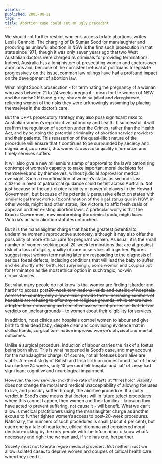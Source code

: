 ```yaml
---
assets: ~
published: 2005-08-11
tags: ~
title: Abortion case could set an ugly precedent
---
```

We should not further restrict women’s access to late abortions, writes
Leslie Cannold. The charging of Dr Suman Sood for manslaughter and
procuring an unlawful abortion in NSW is the first such prosecution in
that state since 1971, though it was only seven years ago that two West
Australian doctors were charged as criminals for providing terminations.
Indeed, Australia has a long history of prosecuting women and doctors
over abortions and, because of the consistent refusal of politicians to
legislate progressively on the issue, common law rulings have had a
profound impact on the development of abortion law.

What might Sood’s prosecution - for terminating the pregnancy of a woman
who was between 21 to 24 weeks pregnant - mean for the women of NSW and
the nation? If found guilty, she could be jailed and deregistered,
relieving women of the risks they were unknowingly assuming by placing
themselves in the doctor’s care.

But the DPP’s prosecutory strategy may also pose significant risks to
Australian women’s reproductive autonomy and health. If successful, it
will reaffirm the regulation of abortion under the Crimes, rather than
the Health Act, and by so doing the potential criminality of abortion
service providers and their patients. This reassertion of the
quasi-illicit nature of the procedure will ensure that it continues to
be surrounded by secrecy and stigma and, as a result, that women’s
access to quality information and timely services suffers.

It will also give a new millennium stamp of approval to the law’s
patronising contempt of women’s capacity to make important moral
decisions for themselves and by themselves, without judicial approval or
medical oversight. Such a reconfirmation of women’s status as
second-class citizens in need of patriarchal guidance could be felt
across Australia. Not just because of the anti-choice rabidity of
powerful players in the Howard Government, but because of its
potentially persuasive effect on states with similar legal frameworks.
Reconfirmation of the legal status quo in NSW, in other words, might
lead other states, like Victoria, to affix fresh seals of approval on
their existing abortion laws. A particular worry is that the Bracks
Government, now modernising the criminal code, might leave Victoria’s
archaic abortion statutes untouched.

But it is the manslaughter charge that has the greatest potential to
undermine women’s reproductive autonomy, although it may also offer the
possibility of more ethical care for pregnant women. As usual, it is the
small number of women seeking post–20-week terminations that are at
greatest risk of a loss of dignity, quality of care or services all
together. Figures suggest most women terminating later are responding to
the diagnosis of serious foetal defects, including conditions that will
lead the baby to suffer and die shortly after birth. Not surprisingly,
some women and couples opt for termination as the most ethical option in
such tragic, no-win circumstances.

But what many people do not know is that women are finding it harder and
harder to access post~~20-week terminations inside and outside of
hospitals. Across the country, only a few clinics provide them.
Increasing numbers of hospitals are refusing to offer any on religious
grounds, while others have adopted time-consuming and secretive
assessment processes that deliver verdicts~~ on unclear grounds - to
women about their eligibility for services.

In addition, most clinics and hospitals compel women to labour and give
birth to their dead baby, despite clear and convincing evidence that in
skilled hands, surgical termination improves women’s physical and mental
outcomes.

Unlike a surgical procedure, induction of labour carries the risk of a
foetus being born alive. This is what happened in Sood’s case, and may
account for the manslaughter charge. Of course, not all foetuses born
alive are viable. A recent study of British and Irish birth outcomes
found that of those born before 24 weeks, only 15 per cent left hospital
and half of these had significant cognitive and neurological impairment.

However, the low survive-and-thrive rate of infants at “threshold”
viability does not change the moral and medical unacceptability of
allowing foetuses to live, and possibly suffer through, the abortive
procedure. If a guilty verdict in Sood’s case means that doctors will in
future select procedures where this cannot happen, then women and their
families - knowing they have acted to prevent suffering, not cause it -
will benefit. What we can’t allow is medical practitioners using the
manslaughter charge as another excuse to further tighten women’s access
to post–20-week procedures. Nationally, the numbers of such procedures
is small (about 4 per cent), but each one is a tale of heartache,
ethical dilemma and considered moral decision-making by the only people
with the information to know what’s necessary and right: the woman and,
if she has one, her partner.

Society must not tolerate rogue medical providers. But neither must we
allow isolated cases to deprive women and couples of critical health
care when they need it.